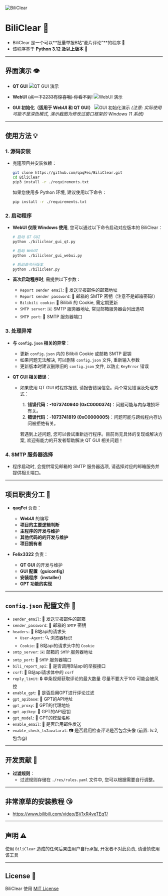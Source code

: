 ![BiliClear](https://socialify.git.ci/qaqFei/BiliClear/image?description=1&descriptionEditable=Report%20violating%20Bilibili%20users%20in%20batches.&font=Jost&forks=1&issues=1&language=1&name=1&owner=1&pattern=Charlie%20Brown&pulls=1&stargazers=1&theme=Auto)

# BiliClear 🎯
- BiliClear 是一个可以**批量举报B站“麦片评论”**的程序 🚨
- 该程序基于 **Python 3.12 及以上版本** 🐍

---

## 界面演示 👁️
- **QT GUI**
  ![QT GUI 演示](https://github.com/qaqFei/BiliClear/blob/main/readme-res/QT_GUI%E6%BC%94%E7%A4%BA.png)
  
- **WebUI** ~~(点一下2233有惊喜哦) 你看不到!~~
  ![WebUI 演示](https://github.com/qaqFei/BiliClear/blob/main/readme-res/WebUI%E6%BC%94%E7%A4%BA.png)
  
- **GUI 初始化（适用于 WebUI 和 QT GUI）**
  ![GUI 初始化演示](https://github.com/qaqFei/BiliClear/blob/main/readme-res/GUI%E5%88%9D%E5%A7%8B%E5%8C%96%E6%BC%94%E7%A4%BA.png)
  *(注意: 实际使用可能不是深色模式, 演示截图为修改过窗口框架的 Windows 11 系统)*

---

## 使用方法 💡

### 1. 源码安装

- 克隆项目并安装依赖：
  
  ```bash
  git clone https://github.com/qaqFei/BiliClear.git
  cd BiliClear
  pip3 install -r ./requirements.txt
  ```
  
  如果您使用多 Python 环境, 建议使用以下命令：
  
  ```bash
  pip install -r ./requirements.txt
  ```

### 2. 启动程序

- **WebUI 仅限 Windows 使用**, 您可以通过以下命令启动对应版本的 BiliClear：

  ```bash
  # 启动 QT GUI
  python ./biliclear_gui_qt.py

  # 启动 WebUI
  python ./biliclear_gui_webui.py

  # 启动命令行版本
  python ./biliclear.py
  ```

- **首次启动程序时**, 需提供以下参数：
  - `Report sender email`: 📧 发送举报邮件的邮箱地址
  - `Report sender password`: 🔑 邮箱的 SMTP 密钥（注意不是邮箱密码!）
  - `Bilibili cookie`: 🍪 Bilibili 的 Cookie, 需定期更新
  - `SMTP server`: ✉️ SMTP 服务器地址, 常见邮箱服务器会列出选项
  - `SMTP port`: 🚪 SMTP 服务器端口

### 3. 处理异常

- **与 `config.json` 相关的异常**：
  - 更新 `config.json` 内的 Bilibili Cookie 或邮箱 SMTP 密钥
  - 如果问题无法解决, 可以删除 `config.json` 文件, 重新输入参数
  - 更新版本时建议删除旧的 `config.json` 文件, 以防止 `KeyError` 错误

- **QT GUI 相关错误**：
  - 如果使用 QT GUI 时程序报错, 请报告错误信息。两个常见错误及处理方式：
    1. **错误代码：-1073740940 (0xC0000374)**：问题可能与内存堆损坏有关。
    2. **错误代码：-1073741819 (0xC0000005)**：问题可能与跨线程内存访问被拒绝有关。

    若遇到上述问题, 您可以尝试重新运行程序。目前尚无具体的复现或解决方案, 欢迎有能力的开发者帮助解决 QT GUI 相关问题！

### 4. SMTP 服务器选择
- 程序启动时, 会提供常见邮箱的 SMTP 服务器选项, 请选择对应的邮箱服务并提供相关端口。

---

## 项目职责分工 👥
- **qaqFei** 负责：
  - **WebUI** 的编写
  - **项目的主要逻辑判断**
  - **主程序的开发与维护**
  - **其他代码的的开发与维护**
  - **项目拥有者**

- **Felix3322** 负责：
  - **QT GUI** 的开发与维护
  - **GUI 配置（guiconfig）**
  - **安装程序（installer）**
  - **GPT 功能的实现**

---

## `config.json` 配置文件 📝
- `sender_email`: 📧 发送举报邮件的邮箱
- `sender_password`: 🔑 邮箱的 `SMTP` 密钥
- `headers`: 📨 B站api的请求头
    - `User-Agent`: 🔍 浏览器标识
    - `Cookie`: 🍪 B站api的请求头中的 `Cookie`
- `smtp_server`: ✉️ 邮箱的 `SMTP` 服务器地址
- `smtp_port`: 🚪 `SMTP` 服务器端口
- `bili_report_api`: 📡 是否调用B站api的举报接口
- `csrf`: 🔐 B站api请求体中的 `csrf`
- `reply_limit`: 🔒 单条视频获取评论的最大数量 尽量不要大于100 可能会被风控
- `enable_gpt`: 🤖 是否启用GPT进行评论过滤
- `gpt_apibase`: 🔗 GPT的API地址
- `gpt_proxy`: 🔗 GPT的代理地址
- `gpt_apikey`: 🔑 GPT的API密钥
- `gpt_model`: 🧠 GPT的模型名称
- `enable_email`: 📧 是否启用邮件发送
- `enable_check_lv2avatarat`: 📷 是否启用检查评论是否包含头像 (前置: lv.2, 包含@)

---

## 开发贡献 🤝
- **过滤规则**：
  - 过滤规则存储在 `./res/rules.yaml` 文件中, 您可以根据需要自行调整。

---

## 非常潦草的安装教程 😘
- https://www.bilibili.com/video/BV1xR4veTEqT/

---

## 声明 ⚠️
使用 `BiliClear` 造成的任何后果由用户自行承担, 开发者不对此负责, 请谨慎使用该工具

---

## License 📄
BiliClear 使用 [MIT License](LICENSE)
